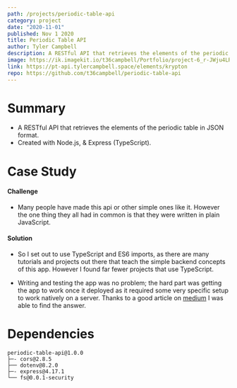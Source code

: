 ```yaml
---
path: /projects/periodic-table-api
category: project
date: "2020-11-01"
published: Nov 1 2020
title: Periodic Table API
author: Tyler Campbell
description: A RESTful API that retrieves the elements of the periodic table in JSON format. Created with Node.js, & Express
image: https://ik.imagekit.io/t36campbell/Portfolio/project-6_r-JWju4LR.png
link: https://pt-api.tylercampbell.space/elements/krypton
repo: https://github.com/t36campbell/periodic-table-api
---
```


# Summary

* A RESTful API that retrieves the elements of the periodic table in JSON format.
* Created with Node.js, & Express (TypeScript).

# Case Study

#### Challenge

* Many people have made this api or other simple ones like it. However the one thing they all had in common is that they were written in plain JavaScript. 

#### Solution

* So I set out to use TypeScript and ES6 imports, as there are many tutorials and projects out there that teach the simple backend concepts of this app. However I found far fewer projects that use TypeScript. 

* Writing and testing the app was no problem; the hard part was getting the app to work once it deployed as it required some very specific setup to work natively on a server. Thanks to a good article on [medium](https://medium.com/developer-rants/deploying-typescript-node-js-applications-to-heroku-81dd75424ce0) I was able to find the answer.

# Dependencies 
```
periodic-table-api@1.0.0 
├─- cors@2.8.5
├── dotenv@8.2.0
├─- express@4.17.1
└── fs@0.0.1-security
```